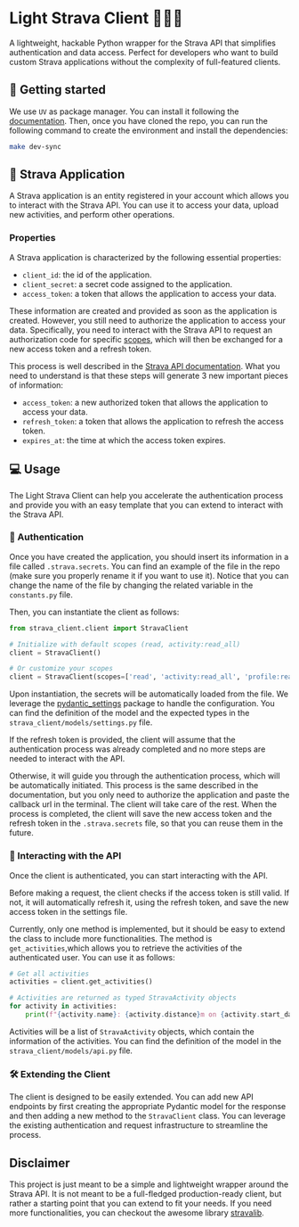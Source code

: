 # Light Strava Client 🏃🚴‍♂️

A lightweight, hackable Python wrapper for the Strava API that simplifies authentication and data access. Perfect for developers who want to build custom Strava applications without the complexity of full-featured clients.

## 🚀 Getting started

We use `UV` as package manager. You can install it following the [documentation](https://docs.astral.sh/uv/getting-started/installation/#standalone-installer). Then, once you have cloned the repo, you can run the following command to create the environment and install the dependencies:

```bash
make dev-sync
```

## 📝 Strava Application

A Strava application is an entity registered in your account which allows you to interact with the Strava API. You can use it to access your data, upload new activities, and perform other operations. 

### Properties

A Strava application is characterized by the following essential properties:

- `client_id`: the id of the application.
- `client_secret`: a secret code assigned to the application.
- `access_token`: a token that allows the application to access your data.

These information are created and provided as soon as the application is created. However, you still need to authorize the application to access your data. Specifically, you need to interact with the Strava API to request an authorization code for specific [scopes](https://developers.strava.com/docs/authentication/#detailsaboutrequestingaccess), which will then be exchanged for a new access token and a refresh token. 

This process is well described in the [Strava API documentation](https://developers.strava.com/docs/getting-started). What you need to understand is that these steps will generate 3 new important pieces of information:

- `access_token`: a new authorized token that allows the application to access your data.
- `refresh_token`: a token that allows the application to refresh the access token.
- `expires_at`: the time at which the access token expires.

## 💻 Usage

The Light Strava Client can help you accelerate the authentication process and provide you with an easy template that you can extend to interact with the Strava API.

### 🔐 Authentication

Once you have created the application, you should insert its information in a file called `.strava.secrets`. You can find an example of the file in the repo (make sure you properly rename it if you want to use it). Notice that you can change the name of the file by changing the related variable in the `constants.py` file.

Then, you can instantiate the client as follows:

```python
from strava_client.client import StravaClient

# Initialize with default scopes (read, activity:read_all)
client = StravaClient()

# Or customize your scopes
client = StravaClient(scopes=['read', 'activity:read_all', 'profile:read_all'])
```

Upon instantiation, the secrets will be automatically loaded from the file. We leverage the [pydantic_settings](https://docs.pydantic.dev/latest/concepts/pydantic_settings/) package to handle the configuration. You can find the definition of the model and the expected types in the `strava_client/models/settings.py` file.

If the refresh token is provided, the client will assume that the authentication process was already completed and no more steps are needed to interact with the API.

Otherwise, it will guide you through the authentication process, which will be automatically initiated. This process is the same described in the documentation, but you only need to authorize the application and paste the callback url in the terminal. The client will take care of the rest.
When the process is completed, the client will save the new access token and the refresh token in the `.strava.secrets` file, so that you can reuse them in the future.

### 💁 Interacting with the API

Once the client is authenticated, you can start interacting with the API. 

Before making a request, the client checks if the access token is still valid. If not, it will automatically refresh it, using the refresh token, and save the new access token in the settings file.

Currently, only one method is implemented, but it should be easy to extend the class to include more functionalities. The method is `get_activities`,which allows you to retrieve the activities of the authenticated user. You can use it as follows:

```python
# Get all activities
activities = client.get_activities()

# Activities are returned as typed StravaActivity objects
for activity in activities:
    print(f"{activity.name}: {activity.distance}m on {activity.start_date}")
```

Activities will be a list of `StravaActivity` objects, which contain the information of the activities. You can find the definition of the model in the `strava_client/models/api.py` file.

### 🛠️ Extending the Client
The client is designed to be easily extended. You can add new API endpoints by first creating the appropriate Pydantic model for the response and then adding a new method to the `StravaClient` class. You can leverage the existing authentication and request infrastructure to streamline the process.

## Disclaimer

This project is just meant to be a simple and lightweight wrapper around the Strava API. It is not meant to be a full-fledged production-ready client, but rather a starting point that you can extend to fit your needs. If you need more functionalities, you can checkout the awesome library [stravalib](https://github.com/stravalib/stravalib).